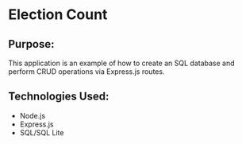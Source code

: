 # Election Count 

## Purpose: 
This application is an example of how to create an SQL database and perform CRUD operations via Express.js routes.

## Technologies Used: 

* Node.js
* Express.js
* SQL/SQL Lite
